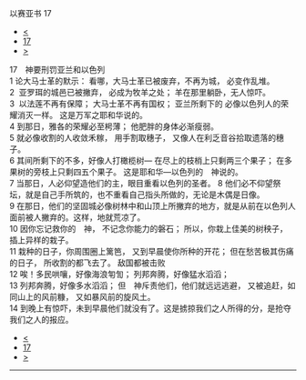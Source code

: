 ﻿





 以赛亚书 17




* [<](bible/ISA16.md)
* [17](bible/ISA.md)
* [>](bible/ISA18.md)



 
17　神要刑罚亚兰和以色列  
1 论大马士革的默示： 看哪，大马士革已被废弃，不再为城， 必变作乱堆。  
2  亚罗珥的城邑已被撇弃， 必成为牧羊之处； 羊在那里躺卧，无人惊吓。  
3  以法莲不再有保障； 大马士革不再有国权； 亚兰所剩下的 必像以色列人的荣耀消灭一样。 这是万军之耶和华说的。     
4 到那日，雅各的荣耀必至枵薄； 他肥胖的身体必渐瘦弱。  
5 就必像收割的人收敛禾稼， 用手割取穗子， 又像人在利乏音谷拾取遗落的穗子。  
6 其间所剩下的不多，好像人打橄榄树— 在尽上的枝梢上只剩两三个果子； 在多果树的旁枝上只剩四五个果子。 这是耶和华—以色列的　神说的。  
7 当那日，人必仰望造他们的主，眼目重看以色列的圣者。 
8 他们必不仰望祭坛，就是自己手所筑的，也不重看自己指头所做的，无论是木偶是日像。  
9 在那日，他们的坚固城必像树林中和山顶上所撇弃的地方，就是从前在以色列人面前被人撇弃的。这样，地就荒凉了。  
10 因你忘记救你的　神， 不记念你能力的磐石； 所以，你栽上佳美的树秧子， 插上异样的栽子。  
11 栽种的日子，你周围圈上篱笆， 又到早晨使你所种的开花； 但在愁苦极其伤痛的日子， 所收割的都飞去了。 敌国都被击败  
12 唉！多民哄嚷，好像海浪匉訇； 列邦奔腾，好像猛水滔滔；  
13 列邦奔腾，好像多水滔滔； 但　神斥责他们，他们就远远逃避， 又被追赶，如同山上的风前糠， 又如暴风前的旋风土。  
14 到晚上有惊吓，未到早晨他们就没有了。这是掳掠我们之人所得的分，是抢夺我们之人的报应。 
* [<](bible/ISA16.md)
* [17](bible/ISA.md)
* [>](bible/ISA18.md)





---









